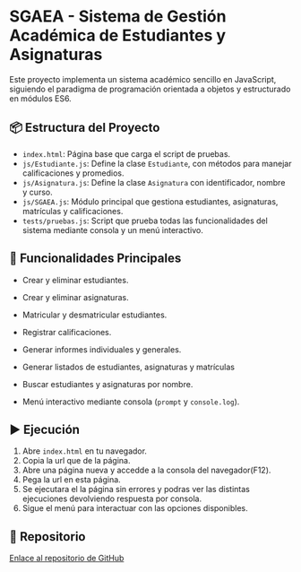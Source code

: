 
# SGAEA - Sistema de Gestión Académica de Estudiantes y Asignaturas

Este proyecto implementa un sistema académico sencillo en JavaScript, siguiendo el paradigma de programación orientada a objetos y estructurado en módulos ES6.

## 📦 Estructura del Proyecto

- `index.html`: Página base que carga el script de pruebas.
- `js/Estudiante.js`: Define la clase `Estudiante`, con métodos para manejar calificaciones y promedios.
- `js/Asignatura.js`: Define la clase `Asignatura` con identificador, nombre y curso.
- `js/SGAEA.js`: Módulo principal que gestiona estudiantes, asignaturas, matrículas y calificaciones.
- `tests/pruebas.js`: Script que prueba todas las funcionalidades del sistema mediante consola y un menú interactivo.

## 🚀 Funcionalidades Principales

- Crear y eliminar estudiantes.
- Crear y eliminar asignaturas.
- Matricular y desmatricular estudiantes.
- Registrar calificaciones.
- Generar informes individuales y generales.
- Generar listados de estudiantes, asignaturas y matrículas
- Buscar estudiantes y asignaturas por nombre.

- Menú interactivo mediante consola (`prompt` y `console.log`).

## ▶️ Ejecución

1. Abre `index.html` en tu navegador.
2. Copia la url que de la página. 
3. Abre una página nueva y accedde a la consola del navegador(F12).
4. Pega la url en esta página.
5. Se ejecutara el la página sin errores y podras ver las distintas ejecuciones devolviendo respuesta por consola.
6. Sigue el menú para interactuar con las opciones disponibles.

## 🔗 Repositorio

[Enlace al repositorio de GitHub](https://github.com/MarioKoko777/DWEC_Mario_Ubago_Martos.git)
